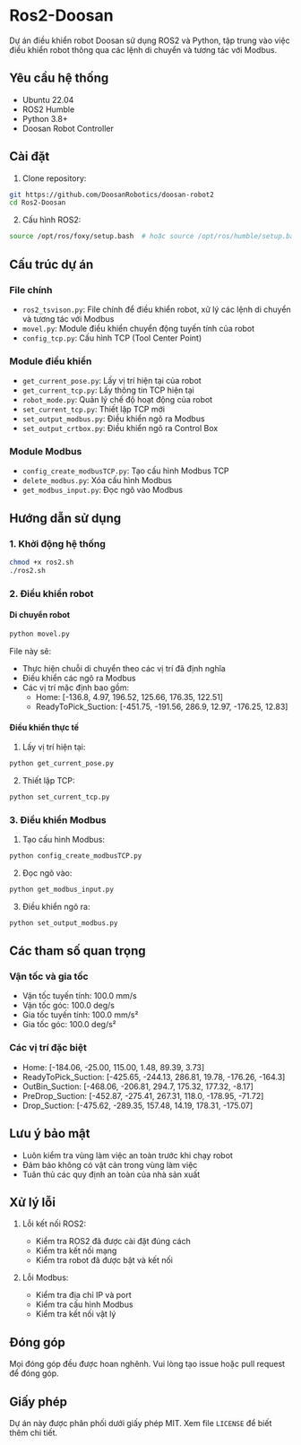 # Ros2-Doosan

Dự án điều khiển robot Doosan sử dụng ROS2 và Python, tập trung vào việc điều khiển robot thông qua các lệnh di chuyển và tương tác với Modbus.

## Yêu cầu hệ thống

- Ubuntu 22.04
- ROS2 Humble
- Python 3.8+
- Doosan Robot Controller

## Cài đặt

1. Clone repository:
```bash
git https://github.com/DoosanRobotics/doosan-robot2
cd Ros2-Doosan
```

2. Cấu hình ROS2:
```bash
source /opt/ros/foxy/setup.bash  # hoặc source /opt/ros/humble/setup.bash
```

## Cấu trúc dự án

### File chính

- `ros2_tsvison.py`: File chính để điều khiển robot, xử lý các lệnh di chuyển và tương tác với Modbus
- `movel.py`: Module điều khiển chuyển động tuyến tính của robot
- `config_tcp.py`: Cấu hình TCP (Tool Center Point)

### Module điều khiển

- `get_current_pose.py`: Lấy vị trí hiện tại của robot
- `get_current_tcp.py`: Lấy thông tin TCP hiện tại
- `robot_mode.py`: Quản lý chế độ hoạt động của robot
- `set_current_tcp.py`: Thiết lập TCP mới
- `set_output_modbus.py`: Điều khiển ngõ ra Modbus
- `set_output_crtbox.py`: Điều khiển ngõ ra Control Box

### Module Modbus

- `config_create_modbusTCP.py`: Tạo cấu hình Modbus TCP
- `delete_modbus.py`: Xóa cấu hình Modbus
- `get_modbus_input.py`: Đọc ngõ vào Modbus

## Hướng dẫn sử dụng

### 1. Khởi động hệ thống

```bash
chmod +x ros2.sh
./ros2.sh
```

### 2. Điều khiển robot

#### Di chuyển robot
```python
python movel.py
```
File này sẽ:
- Thực hiện chuỗi di chuyển theo các vị trí đã định nghĩa
- Điều khiển các ngõ ra Modbus
- Các vị trí mặc định bao gồm:
  - Home: [-136.8, 4.97, 196.52, 125.66, 176.35, 122.51]
  - ReadyToPick_Suction: [-451.75, -191.56, 286.9, 12.97, -176.25, 12.83]

#### Điều khiển thực tế

1. Lấy vị trí hiện tại:
```python
python get_current_pose.py
```

2. Thiết lập TCP:
```python
python set_current_tcp.py
```

### 3. Điều khiển Modbus

1. Tạo cấu hình Modbus:
```python
python config_create_modbusTCP.py
```

2. Đọc ngõ vào:
```python
python get_modbus_input.py
```

3. Điều khiển ngõ ra:
```python
python set_output_modbus.py
```

## Các tham số quan trọng

### Vận tốc và gia tốc
- Vận tốc tuyến tính: 100.0 mm/s
- Vận tốc góc: 100.0 deg/s
- Gia tốc tuyến tính: 100.0 mm/s²
- Gia tốc góc: 100.0 deg/s²

### Các vị trí đặc biệt
- Home: [-184.06, -25.00, 115.00, 1.48, 89.39, 3.73]
- ReadyToPick_Suction: [-425.65, -244.13, 286.81, 19.78, -176.26, -164.3]
- OutBin_Suction: [-468.06, -206.81, 294.7, 175.32, 177.32, -8.17]
- PreDrop_Suction: [-452.87, -275.41, 267.31, 118.0, -178.95, -71.72]
- Drop_Suction: [-475.62, -289.35, 157.48, 14.19, 178.31, -175.07]

## Lưu ý bảo mật

- Luôn kiểm tra vùng làm việc an toàn trước khi chạy robot
- Đảm bảo không có vật cản trong vùng làm việc
- Tuân thủ các quy định an toàn của nhà sản xuất

## Xử lý lỗi

1. Lỗi kết nối ROS2:
   - Kiểm tra ROS2 đã được cài đặt đúng cách
   - Kiểm tra kết nối mạng
   - Kiểm tra robot đã được bật và kết nối

2. Lỗi Modbus:
   - Kiểm tra địa chỉ IP và port
   - Kiểm tra cấu hình Modbus
   - Kiểm tra kết nối vật lý

## Đóng góp

Mọi đóng góp đều được hoan nghênh. Vui lòng tạo issue hoặc pull request để đóng góp.

## Giấy phép

Dự án này được phân phối dưới giấy phép MIT. Xem file `LICENSE` để biết thêm chi tiết.